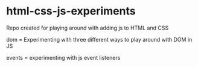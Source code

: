 # html-css-js-experiments

Repo created for playing around with adding js to HTML and CSS

dom = Experimenting with three different ways to play around with DOM in JS

events = experimenting with js event listeners

